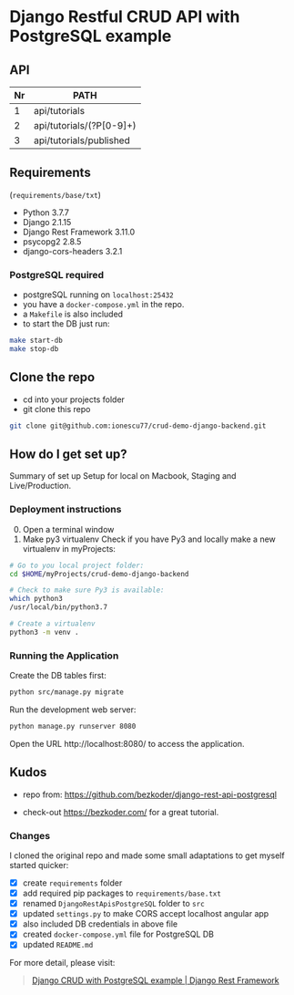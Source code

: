 # Django Restful CRUD API with PostgreSQL example

## API
Nr | PATH
--- | ---
1 | api/tutorials
2 | api/tutorials/(?P<pk>[0-9]+)
3 | api/tutorials/published


## Requirements
(`requirements/base/txt`)
- Python 3.7.7
- Django 2.1.15
- Django Rest Framework 3.11.0
- psycopg2 2.8.5
- django-cors-headers 3.2.1

### PostgreSQL required
- postgreSQL running on `localhost:25432`
- you have a `docker-compose.yml` in the repo.
- a `Makefile` is also included
- to start the DB just run:

```bash
make start-db
make stop-db
```

## Clone the repo
- cd into your projects folder
- git clone this repo

```bash
git clone git@github.com:ionescu77/crud-demo-django-backend.git
```

## How do I get set up?
Summary of set up Setup for local on Macbook, Staging and Live/Production.

### Deployment instructions

0. Open a terminal window
1. Make py3 virtualenv
Check if you have Py3 and locally make a new virtualenv in myProjects:

```bash
# Go to you local project folder:
cd $HOME/myProjects/crud-demo-django-backend

# Check to make sure Py3 is available:
which python3
/usr/local/bin/python3.7

# Create a virtualenv
python3 -m venv .
```


### Running the Application

Create the DB tables first:

```bash
python src/manage.py migrate
```
Run the development web server:

```bash
python manage.py runserver 8080
```
Open the URL http://localhost:8080/ to access the application.

## Kudos
- repo from:
https://github.com/bezkoder/django-rest-api-postgresql

- check-out <https://bezkoder.com/> for a great tutorial.

### Changes
I cloned the original repo and made some small adaptations to get myself started quicker:
- [X] create `requirements` folder
- [X] add required pip packages to `requirements/base.txt`
- [X] renamed `DjangoRestApisPostgreSQL` folder to `src`
- [X] updated `settings.py` to make CORS accept localhost angular app
- [X] also included DB credentials in above file
- [X] created `docker-compose.yml` file for PostgreSQL DB
- [X] updated `README.md`

For more detail, please visit:
> [Django CRUD with PostgreSQL example | Django Rest Framework](https://bezkoder.com/django-postgresql-crud-rest-framework/)

